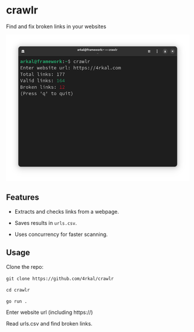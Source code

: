 # crawlr
Find and fix broken links in your websites

<img src="./screenshot.png" alt="Screenshot" width="500" height="400">


## Features

- Extracts and checks links from a webpage.

- Saves results in `urls.csv`.

- Uses concurrency for faster scanning.

## Usage

Clone the repo:

`git clone https://github.com/4rkal/crawlr`

`cd crawlr`

`go run .`

Enter website url (including https://)

Read urls.csv and find broken links.
